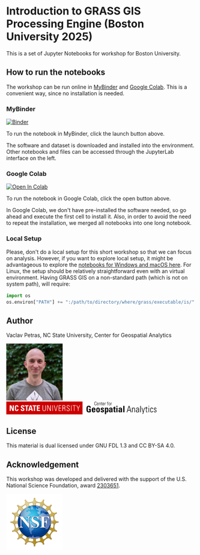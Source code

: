 # Introduction to GRASS GIS Processing Engine (Boston University 2025)

This is a set of Jupyter Notebooks for workshop for Boston University.

## How to run the notebooks

The workshop can be run online in [MyBinder](https://mybinder.org/) and [Google Colab](https://colab.research.google.com). This is a convenient way, since no installation is needed.

### MyBinder

[![Binder](https://mybinder.org/badge_logo.svg)](https://mybinder.org/v2/gh/ncsu-geoforall-lab/introduction-to-grass-processing-bu-2025/HEAD?urlpath=%2Fdoc%2Ftree%2Fworkshop_part_1_intro.ipynb)

To run the notebook in MyBinder, click the launch button above.

The software and dataset is downloaded and installed into the environment.
Other notebooks and files can be accessed through the JupyterLab interface
on the left.

### Google Colab

<a target="_blank" href="https://colab.research.google.com/github/ncsu-geoforall-lab/introduction-to-grass-processing-bu-2025/blob/main/colab_notebook.ipynb">
  <img src="https://colab.research.google.com/assets/colab-badge.svg" alt="Open In Colab"/>
</a>

To run the notebook in Google Colab, click the open button above.

In Google Colab, we don't have pre-installed the software needed, so go ahead and execute the first cell to install it. Also, in order to avoid the need to repeat the installation, we merged all notebooks into one long notebook.

### Local Setup

Please, don't do a local setup for this short workshop so that we can focus on analysis.
However, if you want to explore local setup, it might be advantageous to explore the
[notebooks for Windows and macOS here](https://github.com/ncsu-geoforall-lab/GIS714-assignments/tree/main/GRASS_GIS_Foundations).
For Linux, the setup should be relatively straightforward even with an virtual environment.
Having GRASS GIS on a non-standard path (which is not on system path), will require:

```python
import os
os.environ["PATH"] += ":/path/to/directory/where/grass/executable/is/"
```

## Author

Vaclav Petras, NC State University, Center for Geospatial Analytics

<img src="img/vaclav_petras.jpg" title="Vaclav Petras" width=150>

<img src="img/ncsu_cga.png" title="Center for Geospatial Analytics at NC State" width=400>

## License

This material is dual licensed under GNU FDL 1.3 and CC BY-SA 4.0.

## Acknowledgement
This workshop was developed and delivered with the support of the U.S. National Science Foundation, award [2303651](https://www.nsf.gov/awardsearch/showAward?AWD_ID=2303651).

<img src="img/NSF_logo.png" title="NSF" width=150>
